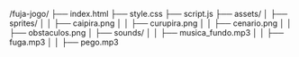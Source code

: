 /fuja-jogo/
├── index.html
├── style.css
├── script.js
├── assets/
│   ├── sprites/
│   │   ├── caipira.png
│   │   ├── curupira.png
│   │   ├── cenario.png
│   │   ├── obstaculos.png
│   ├── sounds/
│   │   ├── musica_fundo.mp3
│   │   ├── fuga.mp3
│   │   ├── pego.mp3
